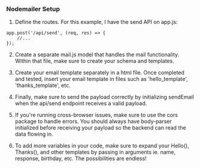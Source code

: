 ### Nodemailer Setup

1. Define the routes. For this example, I have the send API on app.js:

```node
app.post('/api/send', (req, res) => {
    //...
});
```

2. Create a separate mail.js model that handles the mail functionality. Within that file, make sure to create your schema and templates.

3. Create your email template separately in a html file. Once completed and tested, insert your email template in files such as 'hello_template', 'thanks_template', etc.

4. Finally, make sure to send the payload correctly by initializing sendEmail when the api/send endpoint receives a valid payload.

5. If you're running cross-browser issues, make sure to use the cors package to handle errors. You should always have body-parser initialized before receiving your payload so the backend can read the data flowing in.

6. To add more variables in your code, make sure to expand your Hello(), Thanks(), and other templates by passing in arguments ie. name, response, birthday, etc. The possibilities are endless!
